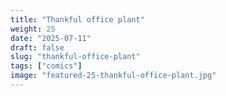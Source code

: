 ```yaml
---
title: "Thankful office plant"
weight: 25
date: "2025-07-11"
draft: false
slug: "thankful-office-plant"
tags: ["comics"]
image: "featured-25-thankful-office-plant.jpg"
---
```


